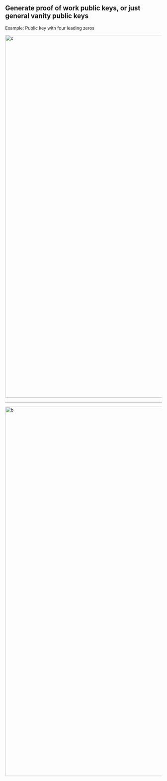 ## Generate proof of work public keys, or just general vanity public keys

Example: Public key with four leading zeros

<img width="1164" alt="c" src="https://github.com/colincode0/nostr-vanity-keygen/assets/42985430/5d37c05d-e162-4acb-935e-4211055c62ba">

---

<img width="1186" alt="b" src="https://github.com/colincode0/nostr-vanity-keygen/assets/42985430/6abd46b3-f754-4216-b9f3-8ebd47de7cff">
